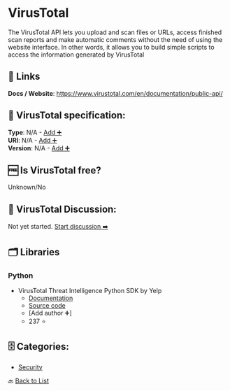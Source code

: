 # VirusTotal
The VirusTotal API lets you upload and scan files or URLs, access finished scan reports and make automatic comments without the need of using the website interface. In other words, it allows you to build simple scripts to access the information generated by VirusTotal

##  🔗 Links
**Docs / Website**: https://www.virustotal.com/en/documentation/public-api/

## 🧬 VirusTotal specification:
**Type**: N/A - [Add ➕](https://github.com/apis-list/apis-list/edit/main/apis-list.yaml)  
**URI**: N/A - [Add ➕](https://github.com/apis-list/apis-list/edit/main/apis-list.yaml)  
**Version**: N/A - [Add ➕](https://github.com/apis-list/apis-list/edit/main/apis-list.yaml)

## 🆓 Is VirusTotal free?
 Unknown/No 

## 💬 VirusTotal Discussion:
Not yet started. [Start discussion ➡️](https://github.com/apis-list/apis-list/discussions/new)

## 🗂️ Libraries
### Python
- VirusTotal Threat Intelligence Python SDK by Yelp
    - [Documentation](https://github.com/Yelp/threat_intel)
    - [Source code](https://github.com/Yelp/threat_intel#virustotal-api)
    - [Add author ➕]
    - 237 ⭐


## 🗄️ Categories:
- [Security](https://github.com/apis-list/apis-list#security-)

🔙  [Back to List](https://github.com/apis-list/apis-list)

